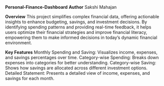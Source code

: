 **Personal-Finance-Dashboard**
**Author**
Sakshi Mahajan

**Overview**
This project simplifies complex financial data, offering actionable insights to enhance budgeting, savings, and investment decisions. By identifying spending patterns and providing real-time feedback, it helps users optimize their financial strategies and improve financial literacy, empowering them to make informed decisions in today’s dynamic financial environment.

**Key Features**
Monthly Spending and Saving: Visualizes income, expenses, and savings percentages over time.
Category-wise Spending: Breaks down expenses into categories for better understanding.
Category-wise Saving: Shows how savings are allocated across different investment options.
Detailed Statement: Presents a detailed view of income, expenses, and savings for each month.
